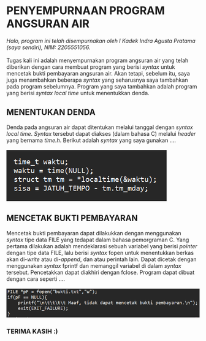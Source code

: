 # PENYEMPURNAAN PROGRAM ANGSURAN AIR
_Halo, program ini telah disempurnakan oleh I Kadek Indra Agusta Pratama (saya sendiri), NIM: 2205551056._
<br>
<br>
Tugas kali ini adalah menyempurnakan program angsuran air yang telah diberikan dengan cara membuat program yang berisi *syntax* untuk mencetak bukti pembayaran angsuran air. Akan tetapi, sebelum itu, saya juga menambahkan beberapa *syntax* yang seharusnya saya tambahkan pada program sebelumnya. Program yang saya tambahkan adalah program yang berisi *syntax* *local time* untuk menentukkan denda.

## MENENTUKAN DENDA
Denda pada angsuran air dapat ditentukan melalui tanggal dengan *syntax* *local time*. *Syntax* tersebut dapat diakses (dalam bahasa C) melalui *header* yang bernama *time.h*. Berikut adalah *syntax* yang saya gunakan ....
<br>
<br>
<img src="time.png">

## MENCETAK BUKTI PEMBAYARAN

Mencetak bukti pembayaran dapat dilakukkan dengan menggunakan *syntax* tipe data FILE yang tedapat dalam bahasa pemorgraman C. Yang pertama dilakukan adalah mendeklarasi sebuah variabel yang berisi *pointer* dengan tipe data FILE, lalu berisi *syntax* fopen untuk menentukkan berkas akan di-*write* atau di-*append*, dan atau perintah lain. Dapat dicetak dengan menggunakan *syntax* fprintf dan memanggil variabel di dalam *syntax* tersebut. Pencetakkan dapat diakhiri dengan fclose. Program dapat dibuat dengan cara seperti ....
<br>
<br>
<img src="berkas.png">

### TERIMA KASIH :)